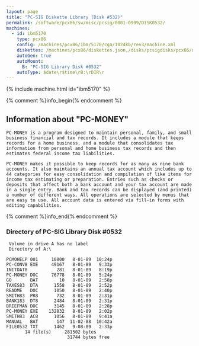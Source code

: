 ```yaml
---
layout: page
title: "PC-SIG Diskette Library (Disk #532)"
permalink: /software/pcx86/sw/misc/pcsig/0001-0999/DISK0532/
machines:
  - id: ibm5170
    type: pcx86
    config: /machines/pcx86/ibm/5170/cga/1024kb/rev3/machine.xml
    diskettes: /machines/pcx86/diskettes.json,/disks/pcsigdisks/pcx86/diskettes.json
    autoGen: true
    autoMount:
      B: "PC-SIG Library Disk #0532"
    autoType: $date\r$time\rB:\rDIR\r
---
```


{% include machine.html id="ibm5170" %}

{% comment %}info_begin{% endcomment %}

## Information about "PC-MONEY"

    PC-MONEY is a program designed to maintain personal, family, and small
    business financial and tax records. It includes a module that keeps
    records for a home business, and a module that consolidates tax
    information from personal and home business tax records and then
    estimates federal income tax liabilities.
    
    PC-MONEY makes it possible to keep records for as many as nine bank
    accounts. It also maintains an annual tax account which includes up to
    44 categories for easy consolidation and compilation of like items for
    income tax estimating or preparation. Entries such as checks or
    deposits that affect both a bank account and your tax account are made
    in a single entry. Bank and tax records can be displayed (and printed)
    a number of different ways. All operations are selected by menus that
    are easy to use. All account data is entered via fill-in forms with
    editing capabilities.
{% comment %}info_end{% endcomment %}


### Directory of PC-SIG Library Disk #0532

     Volume in drive A has no label
     Directory of A:\

    PCMOHELP 001     10800   8-01-89  10:24p
    PC-CONV8 EXE     49167   8-01-89   9:33p
    INITDAT8           281   8-01-89   8:19p
    PC-MONEY DOC     76778   8-01-89   5:24p
    GO       BAT        10   8-01-89   2:58p
    TAXES83  DTA      1558   8-01-89   2:52p
    README   DOC      1050   8-01-89   2:40p
    SMITH83  PR8       732   8-01-89   2:31p
    BANK183  DT8      2484   8-01-89   2:31p
    BRIEFMAN DOC      3145   8-01-89   2:28p
    PC-MONEY EXE    132832   8-01-89   2:02p
    SMITH83  AC8      1056   8-01-89   9:41a
    MANUAL   BAT       147  11-02-88  10:42a
    FILE0532 TXT      1462   9-08-89   2:33p
           14 file(s)     281502 bytes
                           31744 bytes free
